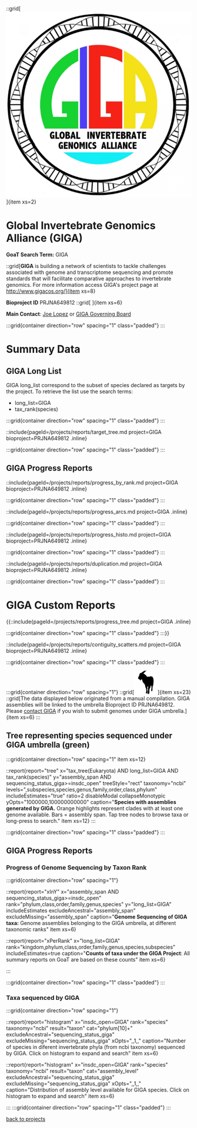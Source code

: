 ::grid[![GoaT](/static/images/GIGA.jpeg)]{item xs=2}

# Global Invertebrate Genomics Alliance (GIGA)

**GoaT Search Term:** GIGA

::grid[**GIGA** is building a network of scientists to tackle challenges associated with genome and transcriptome sequencing and promote standards that will facilitate comparative approaches to invertebrate genomics. For more information access GIGA's project page at http://www.gigacos.org/]{item xs=8}

**Bioproject ID** PRJNA649812
::grid[ ]{item xs=6}

**Main Contact**: [Joe Lopez](joslo@nova.edu) or [GIGA Governing Board](http://www.gigacos.org/index.php/contact/)

:::grid{container direction="row" spacing="1" class="padded"}
:::

# Summary Data

## GIGA Long List

GIGA long_list correspond to the subset of species declared as targets by the project. To retrieve the list use the search terms:

- long_list=GIGA
- tax_rank(species)

:::grid{container direction="row" spacing="1" class="padded"}
:::

::include{pageId=/projects/reports/target_tree.md project=GIGA bioproject=PRJNA649812 .inline}

:::grid{container direction="row" spacing="1" class="padded"}
:::

## GIGA Progress Reports

::include{pageId=/projects/reports/progress_by_rank.md project=GIGA bioproject=PRJNA649812 .inline}

:::grid{container direction="row" spacing="1" class="padded"}
:::

::include{pageId=/projects/reports/progress_arcs.md project=GIGA .inline}

:::grid{container direction="row" spacing="1" class="padded"}
:::

::include{pageId=/projects/reports/progress_histo.md project=GIGA bioproject=PRJNA649812 .inline}

:::grid{container direction="row" spacing="1" class="padded"}
:::

::include{pageId=/projects/reports/duplication.md project=GIGA bioproject=PRJNA649812 .inline}

:::grid{container direction="row" spacing="1" class="padded"}
:::

# GIGA Custom Reports

{{::include{pageId=/projects/reports/progress_tree.md project=GIGA .inline}

:::grid{container direction="row" spacing="1" class="padded"}
:::}}

::include{pageId=/projects/reports/contiguity_scatters.md project=GIGA bioproject=PRJNA649812 .inline}

:::grid{container direction="row" spacing="1" class="padded"}
:::

:::grid{container direction="row" spacing="1"}
::grid[![GoaT](/static/images/capra3.png)]{item xs=23} 
::grid[The data displayed below originated from a manual compilation. GIGA assemblies will be linked to the umbrella Bioproject ID PRJNA649812. Please [contact GIGA](joslo@nova.edu) if you wish to submit genomes under GIGA umbrella.]{item xs=6}
:::


## Tree representing species sequenced under GIGA umbrella (green)

:::grid{container direction="row" spacing="1" item xs=12}

::report{report="tree" x="tax_tree(Eukaryota) AND long_list=GIGA  AND tax_rank(species)" y="assembly_span AND sequencing_status_giga>=insdc_open" treeStyle="rect" taxonomy="ncbi" levels=",subspecies,species,genus,family,order,class,phylum" includeEstimates="true" ratio=2 disableModal collapseMonotypic yOpts="1000000,100000000000" caption="**Species with assemblies generated by GIGA.** Orange highlights represent clades with at least one genome available. Bars = assembly span. Tap tree nodes to browse taxa or long-press to search." item xs=12}
:::

:::grid{container direction="row" spacing="1" class="padded"}
:::

## GIGA Progress Reports
### Progress of Genome Sequencing by Taxon Rank
:::grid{container direction="row" spacing="1"}

::report{report="xInY" x="assembly_span AND sequencing_status_giga>=insdc_open" rank="phylum,class,order,family,genus,species" y="long_list=GIGA" includeEstimates excludeAncestral="assembly_span" excludeMissing="assembly_span" caption="**Genome Sequencing of GIGA taxa:** Genome assemblies belonging to the GIGA umbrella, at different taxonomic ranks" item xs=6}

::report{report="xPerRank" x="long_list=GIGA" rank="kingdom,phylum,class,order,family,genus,species,subspecies" includeEstimates=true caption="**Counts of taxa under the GIGA Project**: All summary reports on GoaT are based on these counts" item xs=6}

:::

:::grid{container direction="row" spacing="1" class="padded"}
:::

### Taxa sequenced by GIGA

:::grid{container direction="row" spacing="1"}

::report{report="histogram" x="insdc_open=GIGA" rank="species" taxonomy="ncbi" result="taxon" cat="phylum[10]+" excludeAncestral="sequencing_status_giga" excludeMissing="sequencing_status_giga" xOpts=",,1,," caption="Number of species in diferent invertebrate phyla (from ncbi taxonomy) sequenced by GIGA. Click on histogram to expand and search" item xs=6}


::report{report="histogram" x="insdc_open=GIGA" rank="species" taxonomy="ncbi" result="taxon" cat="assembly_level" excludeAncestral="sequencing_status_giga" excludeMissing="sequencing_status_giga" xOpts=",,1,," caption="Distribution of assembly level available for GIGA species. Click on histogram to expand and search" item xs=6}

:::
:::grid{container direction="row" spacing="1" class="padded"}
:::



[back to projects](/projects)
